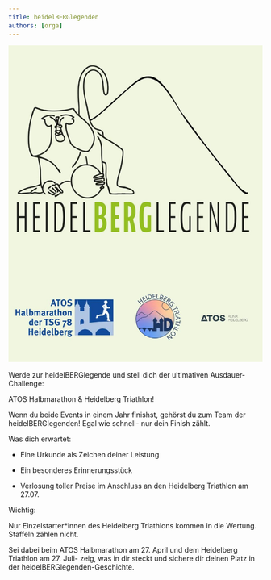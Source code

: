 ```yaml
---
title: heidelBERGlegenden
authors: [orga]
---
```


![Staffel](/blog/2025_legends.jpg)

Werde zur heidelBERGlegende und stell dich der ultimativen Ausdauer-Challenge:

ATOS Halbmarathon & Heidelberg Triathlon!

Wenn du beide Events in einem Jahr finishst, gehörst du zum Team der heidelBERGlegenden! Egal wie schnell- nur dein Finish zählt.

Was dich erwartet:

- Eine Urkunde als Zeichen deiner Leistung

- Ein besonderes Erinnerungsstück

- Verlosung toller Preise im Anschluss an den Heidelberg Triathlon am 27.07.

Wichtig:

Nur Einzelstarter*innen des Heidelberg Triathlons kommen in die Wertung. Staffeln zählen nicht.

Sei dabei beim ATOS Halbmarathon am 27. April und dem Heidelberg Triathlon am 27. Juli- zeig, was in dir steckt und sichere dir deinen Platz in der heidelBERGlegenden-Geschichte.
